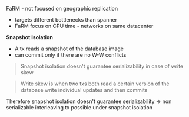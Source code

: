 FaRM - not focused on geographic replication
- targets different bottlenecks than spanner
- FaRM focus on CPU time - networks on same datacenter



**Snapshot Isolation**
- A tx reads a snapshot of the database image
- can commit only if there are no W-W conflicts

> Snapshot isolation doesn't guarantee serializability in case of write skew

> Write skew is when two txs both read a certain version of the database write individual updates and then commits

Therefore snapshot isolation doesn't guarantee serializability -> non serializable interleaving tx possible under snapshot isolation